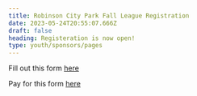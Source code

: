 ```yaml
---
title: Robinson City Park Fall League Registration
date: 2023-05-24T20:55:07.666Z
draft: false
heading: Registeration is now open!
type: youth/sponsors/pages
---
```

F﻿ill out this form [here](https://docs.google.com/forms/d/e/1FAIpQLSfbPMKA59IHiIs-pgC2gbAdDYThRHi3ArO1_PdofPF-hzs4Ig/viewform)

P﻿ay for this form [here](https://l.facebook.com/l.php?u=https%3A%2F%2Fbuy.stripe.com%2F00g2a7fkNfWT7ksfZ2%3Ffbclid%3DIwAR2zu69jWJdrH5PrhBET1Cij-mUHwsoUItY2GYQQNQnhu_VCAAH8Jr9wofY&h=AT1BziGRMUWf9zgstxgXbpbP64DK3loXbiWum6AlIlkPBzWwM_ugX-C18Df4mOzTZiNmcJH4ryTzn7r6xY8vJs35Pni7le7yFA-3y0jWO9AZ_sL346oX2mZasG6yctqsCkw)